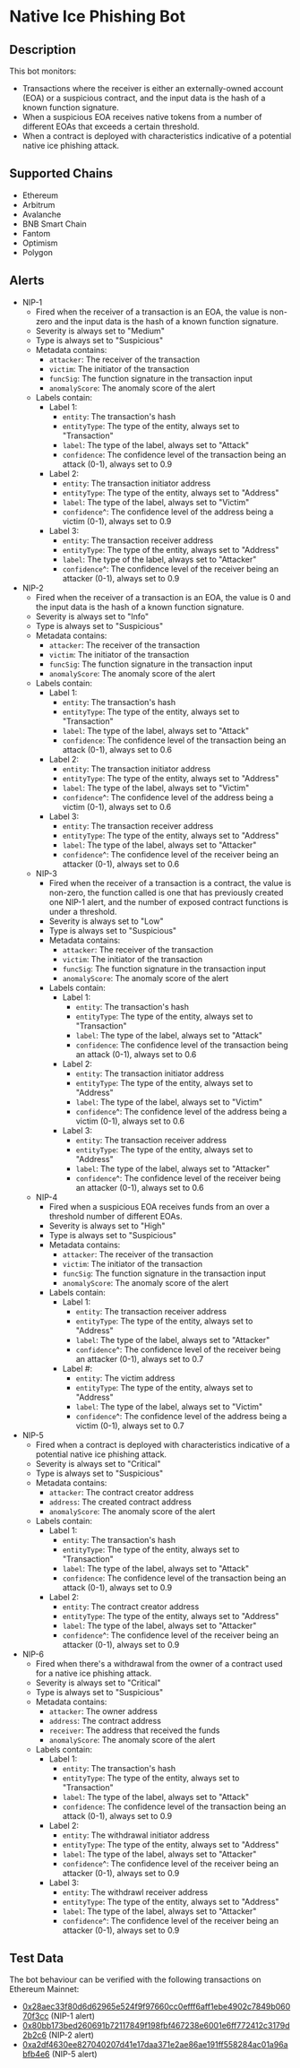 # Native Ice Phishing Bot

## Description

This bot monitors:

- Transactions where the receiver is either an externally-owned account (EOA) or a suspicious contract, and the input data is the hash of a known function signature.
- When a suspicious EOA receives native tokens from a number of different EOAs that exceeds a certain threshold.
- When a contract is deployed with characteristics indicative of a potential native ice phishing attack.

## Supported Chains

- Ethereum
- Arbitrum
- Avalanche
- BNB Smart Chain
- Fantom
- Optimism
- Polygon

## Alerts

- NIP-1
  - Fired when the receiver of a transaction is an EOA, the value is non-zero and the input data is the hash of a known function signature.
  - Severity is always set to "Medium"
  - Type is always set to "Suspicious"
  - Metadata contains:
    - `attacker`: The receiver of the transaction
    - `victim`: The initiator of the transaction
    - `funcSig`: The function signature in the transaction input
    - `anomalyScore`: The anomaly score of the alert
  - Labels contain:
    - Label 1:
      - `entity`: The transaction's hash
      - `entityType`: The type of the entity, always set to "Transaction"
      - `label`: The type of the label, always set to "Attack"
      - `confidence`: The confidence level of the transaction being an attack (0-1), always set to 0.9
    - Label 2:
      - `entity`: The transaction initiator address
      - `entityType`: The type of the entity, always set to "Address"
      - `label`: The type of the label, always set to "Victim"
      - `confidence`^: The confidence level of the address being a victim (0-1), always set to 0.9
    - Label 3:
      - `entity`: The transaction receiver address
      - `entityType`: The type of the entity, always set to "Address"
      - `label`: The type of the label, always set to "Attacker"
      - `confidence`^: The confidence level of the receiver being an attacker (0-1), always set to 0.9
- NIP-2
  - Fired when the receiver of a transaction is an EOA, the value is 0 and the input data is the hash of a known function signature.
  - Severity is always set to "Info"
  - Type is always set to "Suspicious"
  - Metadata contains:
    - `attacker`: The receiver of the transaction
    - `victim`: The initiator of the transaction
    - `funcSig`: The function signature in the transaction input
    - `anomalyScore`: The anomaly score of the alert
  - Labels contain:
    - Label 1:
      - `entity`: The transaction's hash
      - `entityType`: The type of the entity, always set to "Transaction"
      - `label`: The type of the label, always set to "Attack"
      - `confidence`: The confidence level of the transaction being an attack (0-1), always set to 0.6
    - Label 2:
      - `entity`: The transaction initiator address
      - `entityType`: The type of the entity, always set to "Address"
      - `label`: The type of the label, always set to "Victim"
      - `confidence`^: The confidence level of the address being a victim (0-1), always set to 0.6
    - Label 3:
      - `entity`: The transaction receiver address
      - `entityType`: The type of the entity, always set to "Address"
      - `label`: The type of the label, always set to "Attacker"
      - `confidence`^: The confidence level of the receiver being an attacker (0-1), always set to 0.6
  - NIP-3
    - Fired when the receiver of a transaction is a contract, the value is non-zero, the function called is one that has previously created one NIP-1 alert, and the number of exposed contract functions is under a threshold.
    - Severity is always set to "Low"
    - Type is always set to "Suspicious"
    - Metadata contains:
      - `attacker`: The receiver of the transaction
      - `victim`: The initiator of the transaction
      - `funcSig`: The function signature in the transaction input
      - `anomalyScore`: The anomaly score of the alert
    - Labels contain:
      - Label 1:
        - `entity`: The transaction's hash
        - `entityType`: The type of the entity, always set to "Transaction"
        - `label`: The type of the label, always set to "Attack"
        - `confidence`: The confidence level of the transaction being an attack (0-1), always set to 0.6
      - Label 2:
        - `entity`: The transaction initiator address
        - `entityType`: The type of the entity, always set to "Address"
        - `label`: The type of the label, always set to "Victim"
        - `confidence`^: The confidence level of the address being a victim (0-1), always set to 0.6
      - Label 3:
        - `entity`: The transaction receiver address
        - `entityType`: The type of the entity, always set to "Address"
        - `label`: The type of the label, always set to "Attacker"
        - `confidence`^: The confidence level of the receiver being an attacker (0-1), always set to 0.6
  - NIP-4
    - Fired when a suspicious EOA receives funds from an over a threshold number of different EOAs.
    - Severity is always set to "High"
    - Type is always set to "Suspicious"
    - Metadata contains:
      - `attacker`: The receiver of the transaction
      - `victim`: The initiator of the transaction
      - `funcSig`: The function signature in the transaction input
      - `anomalyScore`: The anomaly score of the alert
    - Labels contain:
      - Label 1:
        - `entity`: The transaction receiver address
        - `entityType`: The type of the entity, always set to "Address"
        - `label`: The type of the label, always set to "Attacker"
        - `confidence`^: The confidence level of the receiver being an attacker (0-1), always set to 0.7
      - Label #:
        - `entity`: The victim address
        - `entityType`: The type of the entity, always set to "Address"
        - `label`: The type of the label, always set to "Victim"
        - `confidence`^: The confidence level of the address being a victim (0-1), always set to 0.7
- NIP-5
  - Fired when a contract is deployed with characteristics indicative of a potential native ice phishing attack.
  - Severity is always set to "Critical"
  - Type is always set to "Suspicious"
  - Metadata contains:
    - `attacker`: The contract creator address
    - `address`: The created contract address
    - `anomalyScore`: The anomaly score of the alert
  - Labels contain:
    - Label 1:
      - `entity`: The transaction's hash
      - `entityType`: The type of the entity, always set to "Transaction"
      - `label`: The type of the label, always set to "Attack"
      - `confidence`: The confidence level of the transaction being an attack (0-1), always set to 0.9
    - Label 2:
      - `entity`: The contract creator address
      - `entityType`: The type of the entity, always set to "Address"
      - `label`: The type of the label, always set to "Attacker"
      - `confidence`^: The confidence level of the receiver being an attacker (0-1), always set to 0.9
- NIP-6
  - Fired when there's a withdrawal from the owner of a contract used for a native ice phishing attack.
  - Severity is always set to "Critical"
  - Type is always set to "Suspicious"
  - Metadata contains:
    - `attacker`: The owner address
    - `address`: The contract address
    - `receiver`: The address that received the funds
    - `anomalyScore`: The anomaly score of the alert
  - Labels contain:
    - Label 1:
      - `entity`: The transaction's hash
      - `entityType`: The type of the entity, always set to "Transaction"
      - `label`: The type of the label, always set to "Attack"
      - `confidence`: The confidence level of the transaction being an attack (0-1), always set to 0.9
    - Label 2:
      - `entity`: The withdrawal initiator address
      - `entityType`: The type of the entity, always set to "Address"
      - `label`: The type of the label, always set to "Attacker"
      - `confidence`^: The confidence level of the receiver being an attacker (0-1), always set to 0.9
    - Label 3:
      - `entity`: The withdrawl receiver address
      - `entityType`: The type of the entity, always set to "Address"
      - `label`: The type of the label, always set to "Attacker"
      - `confidence`^: The confidence level of the receiver being an attacker (0-1), always set to 0.9

## Test Data

The bot behaviour can be verified with the following transactions on Ethereum Mainnet:

- [0x28aec33f80d6d62965e524f9f97660cc0efff6aff1ebe4902c7849b06070f3cc](https://etherscan.io/tx/0x28aec33f80d6d62965e524f9f97660cc0efff6aff1ebe4902c7849b06070f3cc) (NIP-1 alert)
- [0x80bb173bed260691b72117849f198fbf467238e6001e6ff772412c3179d2b2c6](https://etherscan.io/tx/0x80bb173bed260691b72117849f198fbf467238e6001e6ff772412c3179d2b2c6) (NIP-2 alert)
- [0xa2df4630ee827040207d41e17daa371e2ae86ae191ff558284ac01a96abfb4e6](https://etherscan.io/tx/0xa2df4630ee827040207d41e17daa371e2ae86ae191ff558284ac01a96abfb4e6) (NIP-5 alert)
